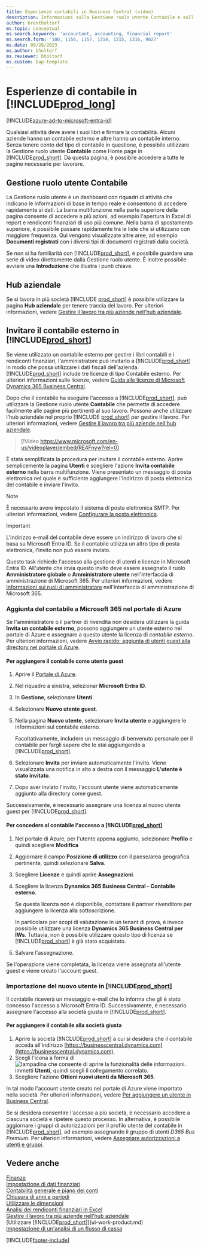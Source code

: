 ```yaml
---
title: Esperienze contabili in Business Central (video)
description: Informazioni sulla Gestione ruolo utente Contabile e sull'hub aziendale che supportano i contabili interni ed esterni nella società client.
author: brentholtorf
ms.topic: conceptual
ms.search.keywords: 'accountant, accounting, financial report'
ms.search.form: '100, 1156, 1157, 1314, 1315, 1316, 9027'
ms.date: 09/28/2023
ms.author: bholtorf
ms.reviewer: bholtorf
ms.custom: bap-template
---
```

# <a name="accountant-experiences-in-"></a>Esperienze di contabile in [!INCLUDE[prod_long](includes/prod_long.md)]

[!INCLUDE[azure-ad-to-microsoft-entra-id](~/../shared-content/shared/azure-ad-to-microsoft-entra-id.md)]

Qualsiasi attività deve avere i suoi libri e firmare la contabilità. Alcuni aziende hanno un contabile esterno e altre hanno un contabile interno. Senza tenere conto del tipo di contabile in questione, è possibile utilizzare la Gestione ruolo utente **Contabile** come Home page in [!INCLUDE[prod_short](includes/prod_short.md)]. Da questa pagina, è possibile accedere a tutte le pagine necessarie per lavorare.  

## <a name="accountant-role-center"></a>Gestione ruolo utente Contabile

La Gestione ruolo utente è un dashboard con riquadri di attività che indicano le informazioni di base in tempo reale e consentono di accedere rapidamente ai dati. La barra multifunzione nella parte superiore della pagina consente di accedere a più azioni, ad esempio l'apertura in Excel di report e rendiconti finanziari di uso più comune. Nella barra di spostamento superiore, è possibile passare rapidamente tra le liste che si utilizzano con maggiore frequenza. Qui vengono visualizzate altre aree, ad esempio **Documenti registrati** con i diversi tipi di documenti registrati dalla società.  

Se non si ha familiarità con [!INCLUDE[prod_short](includes/prod_short.md)], è possibile guardare una serie di video direttamente dalla Gestione ruolo utente. È inoltre possibile avviare una **Introduzione** che illustra i punti chiave.  

## <a name="company-hub"></a>Hub aziendale

Se si lavora in più società [!INCLUDE [prod_short](includes/prod_short.md)] è possibile utilizzare la pagina **Hub aziendale** per tenere traccia del lavoro.  Per ulteriori informazioni, vedere [Gestire il lavoro tra più aziende nell'hub aziendale](company-hub.md).  

## <a name="inviting-your-external-accountant-to-your-"></a><a name="inviteaccountant"></a>Invitare il contabile esterno in [!INCLUDE[prod_short](includes/prod_short.md)]

Se viene utilizzato un contabile esterno per gestire i libri contabili e i rendiconti finanziari, l'amministratore può invitarlo a [!INCLUDE[prod_short](includes/prod_short.md)] in modo che possa utilizzare i dati fiscali dell'azienda. [!INCLUDE[prod_short](includes/prod_short.md)] include tre licenze di tipo Contabile esterno. Per ulteriori informazioni sulle licenze, vedere [Guida alle licenze di Microsoft Dynamics 365 Business Central](https://go.microsoft.com/fwlink/?LinkId=871590).

Dopo che il contabile ha eseguire l'accesso a [!INCLUDE[prod_short](includes/prod_short.md)], può utilizzare la Gestione ruolo utente **Contabile** che permette di accedere facilmente alle pagine più pertinenti al suo lavoro. Possono anche utilizzare l'hub aziendale nel proprio [!INCLUDE [prod_short](includes/prod_short.md)] per gestire il lavoro. Per ulteriori informazioni, vedere [Gestire il lavoro tra più aziende nell'hub aziendale](company-hub.md).  

> [!Video https://www.microsoft.com/en-us/videoplayer/embed/RE4Fnyw?rel=0]

È stata semplificata la procedura per invitare il contabile esterno. Aprire semplicemente la pagina **Utenti** e scegliere l'azione **Invita contabile esterno** nella barra multifunzione. Viene presentato un messaggio di posta elettronica nel quale è sufficiente aggiungere l'indirizzo di posta elettronica del contabile e inviare l'invito.  

> [!Note]  
> È necessario avere impostato il sistema di posta elettronica SMTP. Per ulteriori informazioni, vedere [Configurare la posta elettronica](admin-how-setup-email.md).  

<!-- ![Invite your accountant.](./media/finance-invite-accountant/invite-accountant.png)-->

> [!IMPORTANT]  
> L'indirizzo e-mail del contabile deve essere un indirizzo di lavoro che si basa su Microsoft Entra ID. Se il contabile utilizza un altro tipo di posta elettronica, l'invito non può essere inviato.
>
> Questo task richiede l'accesso alla gestione di utenti e licenze in Microsoft Entra ID. All'utente che invia questo invito deve essere assegnato il ruolo **Amministratore globale** o **Amministratore utente** nell'interfaccia di amministrazione di Microsoft 365. Per ulteriori informazioni, vedere [Informazioni sui ruoli di amministratore](/microsoft-365/admin/add-users/about-admin-roles) nell'interfaccia di amministrazione di Microsoft 365.  

### <a name="adding-your-accountant-to-your-microsoft-365-in-the-azure-portal"></a>Aggiunta del contabile a Microsoft 365 nel portale di Azure

Se l'amministratore o il partner di rivendita non desidera utilizzare la guida **Invita un contabile esterno**, possono aggiungere un utente esterno nel portale di Azure e assegnare a questo utente la licenza di *contabile esterno*. Per ulteriori informazioni, vedere [Avvio rapido: aggiunta di utenti guest alla directory nel portale di Azure](/azure/active-directory/b2b/b2b-quickstart-add-guest-users-portal).

#### <a name="to-add-your-accountant-as-a-guest-user"></a>Per aggiungere il contabile come utente guest

1. Aprire il [Portale di Azure](https://portal.azure.com/).
2. Nel riquadro a sinistra, selezionar **Microsoft Entra ID**.
3. In **Gestione**, selezionare **Utenti**.
4. Selezionare **Nuovo utente guest**.
5. Nella pagina **Nuovo utente**, selezionare **Invita utente** e aggiungere le informazioni sul contabile esterno.  

   Facoltativamente, includere un messaggio di benvenuto personale per il contabile per fargli sapere che lo stai aggiungendo a [!INCLUDE[prod_short](includes/prod_short.md)].

6. Selezionare **Invita** per inviare automaticamente l'invito. Viene visualizzata una notifica in alto a destra con il messaggio **L'utente è stato invitato**. 
7. Dopo aver inviato l'invito, l'account utente viene automaticamente aggiunto alla directory come guest.

Successivamente, è necessario assegnare una licenza al nuovo utente guest per [!INCLUDE[prod_short](includes/prod_short.md)].

#### <a name="to-give-your-accountant-access-to-your-"></a>Per concedere al contabile l'accesso a [!INCLUDE[prod_short](includes/prod_short.md)]

1. Nel portale di Azure, per l'utente appena aggiunto, selezionare **Profilo** e quindi scegliere **Modifica**
2. Aggiornare il campo **Posizione di utilizzo** con il paese/area geografica pertinente, quindi selezionare **Salva**.
3. Scegliere **Licenze** e quindi aprire **Assegnazioni**.
4. Scegliere la licenza **Dynamics 365 Business Central - Contabile esterno**.  
    
    Se questa licenza non è disponibile, contattare il partner rivenditore per aggiungere la licenza alla sottoscrizione.

    In particolare per scopi di valutazione in un tenant di prova, è invece possibile utilizzare una licenza **Dynamics 365 Business Central per IWs**. Tuttavia, non è possibile utilizzare questo tipo di licenza se [!INCLUDE[prod_short](includes/prod_short.md)] è già stato acquistato. 
5. Salvare l'assegnazione.

Se l'operazione viene completata, la licenza viene assegnata all'utente guest e viene creato l'account guest.

### <a name="importing-the-new-user-into-"></a>Importazione del nuovo utente in [!INCLUDE[prod_short](includes/prod_short.md)]

Il contabile riceverà un messaggio e-mail che lo informa che gli è stato concesso l'accesso a Microsoft Entra ID. Successivamente, è necessario assegnare l'accesso alla società giusta in [!INCLUDE[prod_short](includes/prod_short.md)].

#### <a name="to-add-the-accountant-to-the-right-company"></a>Per aggiungere il contabile alla società giusta

1. Aprire la società [!INCLUDE[prod_short](includes/prod_short.md)] a cui si desidera che il contabile acceda all'indirizzo [https://businesscentral.dynamics.com](https://businesscentral.dynamics.com).
2. Scegli l'icona a forma di ![lampadina che consente di aprire la funzionalità delle informazioni.](media/ui-search/search_small.png "Dimmi cosa vuoi fare") immetti **Utenti**, quindi scegli il collegamento correlato.  
3. Scegliere l'azione **Ottieni nuovi utenti da Microsoft 365**.

In tal modo l'account utente creato nel portale di Azure viene importato nella società. Per ulteriori informazioni, vedere [Per aggiungere un utente in Business Central](ui-how-users-permissions.md#adduser).  

Se si desidera consentire l'accesso a più società, è necessario accedere a ciascuna società e ripetere questo processo. In alternativa, è possibile aggiornare i gruppi di autorizzazioni per il profilo utente del contabile in [!INCLUDE[prod_short](includes/prod_short.md)], ad esempio assegnando il gruppo di utenti *D365 Bus Premium*. Per ulteriori informazioni, vedere [Assegnare autorizzazioni a utenti e gruppi](ui-define-granular-permissions.md).  

## <a name="see-also"></a>Vedere anche

[Finanze](finance.md)  
[Impostazione di dati finanziari](finance-setup-finance.md)  
[Contabilità generale e piano dei conti](finance-general-ledger.md)  
[Chiusura di anni e periodi](year-close-years-periods.md)  
[Utilizzare le dimensioni](finance-dimensions.md)  
[Analisi dei rendiconti finanziari in Excel](finance-analyze-excel.md)  
[Gestire il lavoro tra più aziende nell'hub aziendale](company-hub.md)  
[Utilizzare [!INCLUDE[prod_short](includes/prod_short.md)]](ui-work-product.md)  
[Impostazione di un'analisi di un flusso di cassa](finance-setup-cash-flow-analyses.md)  


[!INCLUDE[footer-include](includes/footer-banner.md)]

